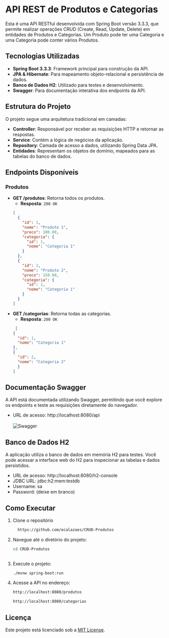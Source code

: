 # API REST de Produtos e Categorias

Esta é uma API RESTful desenvolvida com Spring Boot versão 3.3.3, que permite realizar operações CRUD (Create, Read, Update, Delete) em entidades de Produtos e Categorias. 
Um Produto pode ter uma Categoria e uma Categoria pode conter vários Produtos.

## Tecnologias Utilizadas

- **Spring Boot 3.3.3**: Framework principal para construção da API.
- **JPA & Hibernate**: Para mapeamento objeto-relacional e persistência de dados.
- **Banco de Dados H2**: Utilizado para testes e desenvolvimento.
- **Swagger**: Para documentação interativa dos endpoints da API.

## Estrutura do Projeto

O projeto segue uma arquitetura tradicional em camadas:

- **Controller**: Responsável por receber as requisições HTTP e retornar as respostas.
- **Service**: Contém a lógica de negócios da aplicação.
- **Repository**: Camada de acesso a dados, utilizando Spring Data JPA.
- **Entidades**: Representam os objetos de domínio, mapeados para as tabelas do banco de dados.

## Endpoints Disponíveis 


### Produtos

- **GET /produtos**: Retorna todos os produtos.
  - **Resposta**: `200 OK`
  ```json
  [
    {
      "id": 1,
      "nome": "Produto 1",
      "preco": 100.00,
      "categoria": {
        "id": 1,
        "nome": "Categoria 1"
      }
    },
    {
      "id": 2,
      "nome": "Produto 2",
      "preco": 150.00,
      "categoria": {
        "id": 1,
        "nome": "Categoria 1"
      }
    }
  ]

- **GET /categorias**: Retorna todas as categorias.
  - **Resposta**: `200 OK`
  ```json
   [
  {
    "id": 1,
    "nome": "Categoria 1"
  },
  {
    "id": 2,
    "nome": "Categoria 2"
    }
  ]

## Documentação Swagger
A API está documentada utilizando Swagger, permitindo que você explore os endpoints e teste as requisições diretamente do navegador.

- URL de acesso: http://localhost:8080/api  
<br>![Swagger](img/swagger.png)

## Banco de Dados H2
A aplicação utiliza o banco de dados em memória H2 para testes. Você pode acessar a interface web do H2 para inspecionar as tabelas e dados persistidos.

- URL de acesso: http://localhost:8080/h2-console
- JDBC URL: jdbc:h2:mem:testdb
- Username: sa
- Password: (deixe em branco)

## Como Executar
1. Clone o repositório
   ```bash
     https://github.com/ecalazaes/CRUD-Produtos
   
2. Navegue até o diretório do projeto:
   ```bash
   cd CRUD-Produtos
  
3. Execute o projeto:
   ```bash
   ./mvnw spring-boot:run

4. Acesse a API no endereço:
   ```bash
   http://localhost:8080/produtos
   ```
   
   ```bash
   http://localhost:8080/categorias

## Licença

Este projeto está licenciado sob a [MIT License](LICENSE).
